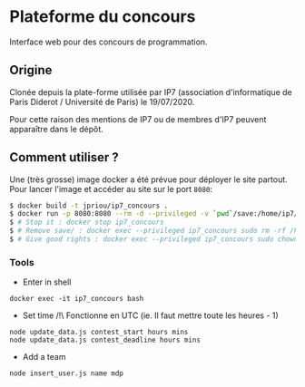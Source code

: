 Plateforme du concours
==============

Interface web pour des concours de programmation.

## Origine
Clonée depuis la plate-forme utilisée par IP7 (association d'informatique de Paris Diderot / Université de Paris) le 19/07/2020.

Pour cette raison des mentions de IP7 ou de membres d'IP7 peuvent apparaître dans le dépôt.

## Comment utiliser ?
Une (très grosse) image docker a été prévue pour déployer le site partout. Pour lancer l'image et accéder au site sur le port `8080`:

```sh
$ docker build -t jpriou/ip7_concours .
$ docker run -p 8080:8080 --rm -d --privileged -v `pwd`/save:/home/ip7/save --name ip7_concours jpriou/ip7_concours
$ # Stop it : docker stop ip7_concours
$ # Remove save/ : docker exec --privileged ip7_concours sudo rm -rf /home/ip7/save
$ # Give good rights : docker exec --privileged ip7_concours sudo chown -R ip7:ip7 /home/ip7/save
```

### Tools

* Enter in shell
```
docker exec -it ip7_concours bash
```

* Set time /!\ Fonctionne en UTC (ie. Il faut mettre toute les heures - 1)
```
node update_data.js contest_start hours mins
node update_data.js contest_deadline hours mins
```

* Add a team
```
node insert_user.js name mdp
```
